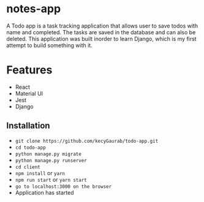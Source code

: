 # notes-app

A Todo app is a task tracking application that allows user to save todos with name and completed. The tasks are saved in the database and can also be deleted. This application was built inorder to learn Django, which is my first attempt to build something with it.

# Features

* React 
* Material UI
* Jest
* Django


## Installation

* `git clone https://github.com/kecyGaurab/todo-app.git`
* `cd todo-app`
* `python manage.py migrate`
* `python manage.py runserver`
* `cd client`
* `npm install` or `yarn`
* `npm run start` or `yarn start`
* `go to localhost:3000 on the browser`
* Application has started
